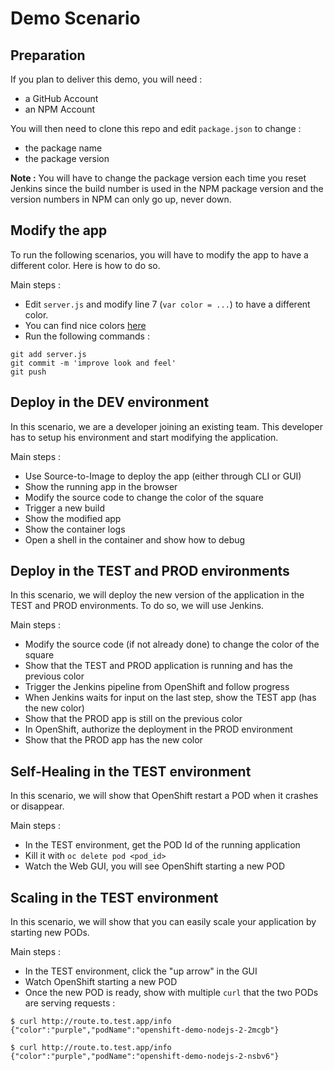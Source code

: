 # Demo Scenario

## Preparation

If you plan to deliver this demo, you will need :
 - a GitHub Account
 - an NPM Account

You will then need to clone this repo and edit `package.json` to change :
 - the package name
 - the package version

__Note :__ You will have to change the package version each time you reset Jenkins
since the build number is used in the NPM package version and the version numbers
in NPM can only go up, never down.

## Modify the app

To run the following scenarios, you will have to modify the app to have a different color.
Here is how to do so.

Main steps :
 - Edit `server.js` and modify line 7 (`var color = ...`) to have a different color.
 - You can find nice colors [here](https://www.w3schools.com/cssref/css_colors.asp)
 - Run the following commands :

```
git add server.js
git commit -m 'improve look and feel'
git push
```

## Deploy in the DEV environment

In this scenario, we are a developer joining an existing team. This developer
has to setup his environment and start modifying the application.

Main steps :
 - Use Source-to-Image to deploy the app (either through CLI or GUI)
 - Show the running app in the browser
 - Modify the source code to change the color of the square
 - Trigger a new build
 - Show the modified app
 - Show the container logs
 - Open a shell in the container and show how to debug

## Deploy in the TEST and PROD environments

In this scenario, we will deploy the new version of the application in the
TEST and PROD environments. To do so, we will use Jenkins.

Main steps :
 - Modify the source code (if not already done) to change the color of the square
 - Show that the TEST and PROD application is running and has the previous color
 - Trigger the Jenkins pipeline from OpenShift and follow progress
 - When Jenkins waits for input on the last step, show the TEST app (has the new color)
 - Show that the PROD app is still on the previous color
 - In OpenShift, authorize the deployment in the PROD environment
 - Show that the PROD app has the new color

## Self-Healing in the TEST environment

In this scenario, we will show that OpenShift restart a POD when it crashes or disappear.

Main steps :
 - In the TEST environment, get the POD Id of the running application
 - Kill it with `oc delete pod <pod_id>`
 - Watch the Web GUI, you will see OpenShift starting a new POD

## Scaling in the TEST environment

In this scenario, we will show that you can easily scale your application by starting
new PODs.

Main steps :
 - In the TEST environment, click the "up arrow" in the GUI
 - Watch OpenShift starting a new POD
 - Once the new POD is ready, show with multiple `curl` that the two PODs are serving requests :

```
$ curl http://route.to.test.app/info
{"color":"purple","podName":"openshift-demo-nodejs-2-2mcgb"}

$ curl http://route.to.test.app/info
{"color":"purple","podName":"openshift-demo-nodejs-2-nsbv6"}
```
